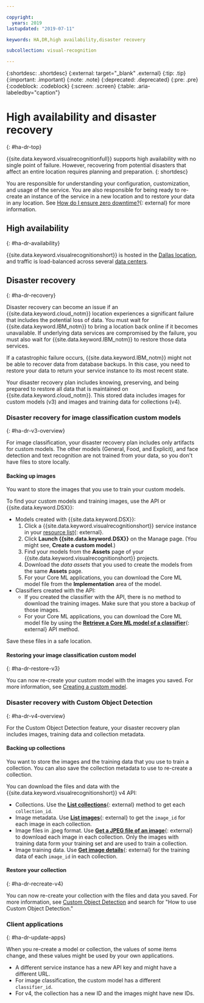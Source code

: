 ```yaml
---

copyright:
  years: 2019
lastupdated: "2019-07-11"

keywords: HA,DR,high availability,disaster recovery

subcollection: visual-recognition

---
```


{:shortdesc: .shortdesc}
{:external: target="_blank" .external}
{:tip: .tip}
{:important: .important}
{:note: .note}
{:deprecated: .deprecated}
{:pre: .pre}
{:codeblock: .codeblock}
{:screen: .screen}
{:table: .aria-labeledby="caption"}

# High availability and disaster recovery
{: #ha-dr-top}

{{site.data.keyword.visualrecognitionfull}} supports high availability with no single point of failure. However, recovering from potential disasters that affect an entire location requires planning and preparation.
{: shortdesc}

You are responsible for understanding your configuration, customization, and usage of the service. You are also responsible for being ready to re-create an instance of the service in a new location and to restore your data in any location. See [How do I ensure zero downtime?](/docs/overview?topic=overview-zero-downtime#zero-downtime){: external} for more information.

## High availability
{: #ha-dr-availability}

{{site.data.keyword.visualrecognitionshort}} is hosted in the [Dallas location](/docs/resources?topic=resources-services_region#services_region), and traffic is load-balanced across several [data centers](/docs/overview?topic=overview-zero-downtime#zero-downtime).

## Disaster recovery
{: #ha-dr-recovery}

Disaster recovery can become an issue if an {{site.data.keyword.cloud_notm}} location experiences a significant failure that includes the potential loss of data. You must wait for {{site.data.keyword.IBM_notm}} to bring a location back online if it becomes unavailable. If underlying data services are compromised by the failure, you must also wait for {{site.data.keyword.IBM_notm}} to restore those data services.

If a catastrophic failure occurs, {{site.data.keyword.IBM_notm}} might not be able to recover data from database backups. In this case, you need to restore your data to return your service instance to its most recent state.

Your disaster recovery plan includes knowing, preserving, and being prepared to restore all data that is maintained on {{site.data.keyword.cloud_notm}}. This stored data includes images for custom models (v3) and images and training data for collections (v4).

### Disaster recovery for image classification custom models
{: #ha-dr-v3-overview}

For image classification, your disaster recovery plan includes only artifacts for custom models. The other models (General, Food, and Explicit), and face detection and text recognition are not trained from your data, so you don't have files to store locally.

#### Backing up images
You want to store the images that you use to train your custom models.

To find your custom models and training images, use the API or {{site.data.keyword.DSX}}:

- Models created with {{site.data.keyword.DSX}}:
    1.  Click a {{site.data.keyword.visualrecognitionshort}} service instance in your [resource list](https://{DomainName}/resources?groups=resource-instance){: external}.
    1.  Click **Launch {{site.data.keyword.DSX}}** on the Manage page. (You might see, **Create a custom model**.)
    1.  Find your models from the **Assets** page of your {{site.data.keyword.visualrecognitionshort}} projects.
    1.  Download the _data assets_ that you used to create the models from the same **Assets** page.
    1.  For your Core ML applications, you can download the Core ML model file from the **Implementation** area of the model.
- Classifiers created with the API:
    - If you created the classifier with the API, there is no method to download the training images. Make sure that you store a backup of those images.
    - For your Core ML applications, you can download the Core ML model file by using the [**Retrieve a Core ML model of a classifier**](https://{DomainName}/apidocs/visual-recognition#retrieve-a-core-ml-model-of-a-classifier){: external} API method.

Save these files in a safe location.

#### Restoring your image classification custom model
{: #ha-dr-restore-v3}

You can now re-create your custom model with the images you saved. For more information, see [Creating a custom model](/docs/services/visual-recognition?topic=visual-recognition-tutorial-custom-classifier#tutorial-custom-classifier).

### Disaster recovery with Custom Object Detection
{: #ha-dr-v4-overview}

For the Custom Object Detection feature, your disaster recovery plan includes images, training data and collection metadata.

#### Backing up collections
You want to store the images and the training data that you use to train a collection. You can also save the collection metadata to use to re-create a collection.

You can download the files and data with the {{site.data.keyword.visualrecognitionshort}} v4 API:

- Collections. Use the [**List collections**](https://{DomainName}/apidocs/visual-recognition-v4#list-collections){: external} method to get each `collection_id`.
- Image metadata. Use [**List images**](https://{DomainName}/apidocs/visual-recognition-v4#list-images){: external} to get the `image_id` for each image in each collection.
- Image files in .jpeg format. Use [**Get a JPEG file of an image**](https://{DomainName}/apidocs/visual-recognition-v4#get-a-jpeg-file-of-an-image){: external} to download each image in each collection. Only the images with training data form your training set and are used to train a collection.
- Image training data. Use [**Get image details**](https://{DomainName}/apidocs/visual-recognition-v4#get-image-details){: external} for the training data of each `image_id` in each collection.

#### Restore your collection
{: #ha-dr-recreate-v4}

You can now re-create your collection with the files and data you saved. For more information, see [Custom Object Detection](/docs/services/visual-recognition?topic=visual-recognition-object-detection-overview#object-detection-sequence) and search for "How to use Custom Object Detection."

### Client applications
{: #ha-dr-update-apps}

When you re-create a model or collection, the values of some items change, and these values might be used by your own applications.

- A different service instance has a new API key and might have a different URL.
- For image classification, the custom model has a different `classifier_id`.
- For v4, the collection has a new ID and the images might have new IDs.
